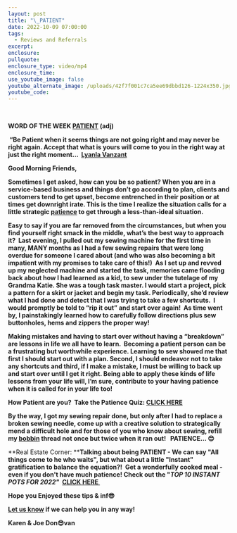 ```yaml
---
layout: post
title: "\_PATIENT"
date: 2022-10-09 07:00:00
tags:
  - Reviews and Referrals
excerpt:
enclosure:
pullquote:
enclosure_type: video/mp4
enclosure_time:
use_youtube_image: false
youtube_alternate_image: /uploads/42f7f001c7ca5ee69dbbd126-1224x350.jpg
youtube_code:
---
```

**&nbsp;**

**WORD OF THE WEEK&nbsp;[PATIENT](https://www.merriam-webster.com/dictionary/patient)&nbsp;(adj)**

**&nbsp;“Be Patient when it seems things are not going right and may never be right again. Accept that what is yours will come to you in the right way at just the right moment... &nbsp;[Lyanla Vanzant](https://tamarakulish.com/2020/05/14/be-patient-when-it-seems-thing-are-not-going-right/)**

**Good Morning Friends,**

**Sometimes I get asked, how can you be so patient? When you are in a service-based business and things don’t go according to plan, clients and customers tend to get upset, become entrenched in their position or at times get downright irate. This is the time I realize the situation calls for a little strategic&nbsp;[patience](https://www.merriam-webster.com/dictionary/patient)&nbsp;to get through a less-than-ideal situation.**

**Easy to say if you are far removed from the circumstances, but when you find yourself right smack in the middle, what’s the best way to approach it?&nbsp; Last evening, I pulled out my sewing machine for the first time in many, MANY months as I had a few sewing repairs that were long overdue for someone I cared about (and who was also becoming a bit impatient with my promises to take care of this\!) &nbsp;As I set up and revved up my neglected machine and started the task, memories came flooding back about how I had learned as a kid, to sew under the tutelage of my Grandma Katie. She was a tough task master. I would start a project, pick a pattern for a skirt or jacket and begin my task. Periodically, she’d review what I had done and detect that I was trying to take a few shortcuts. &nbsp;I would promptly be told to “rip it out” and start over again\!&nbsp; As time went by, I painstakingly learned how to carefully follow directions plus sew buttonholes, hems and zippers the proper way\!**

**Making mistakes and having to start over without having a “breakdown” are lessons in life we all have to learn. &nbsp;Becoming a patient person can be a frustrating but worthwhile experience. Learning to sew showed me that first I should start out with a plan. Second, I should endeavor not to take any shortcuts and third, if I make a mistake, I must be willing to back up and start over until I get it right. Being able to apply these kinds of life lessons from your life will, I’m sure, contribute to your having patience when it is called for in your life too\!&nbsp;**

**How Patient are you?&nbsp; Take the Patience Quiz:&nbsp;[CLICK HERE](https://www.proprofs.com/quiz-school/story.php?title=how-patient-are-you)**

**By the way, I got my sewing repair done, but only after I had to replace a broken sewing needle, come up with a creative solution to strategically mend a difficult hole and for those of you who know about sewing, refill my&nbsp;[bobbin](https://www.thesprucecrafts.com/fixing-bobbin-thread-bunching-looping-tangling-2978069)&nbsp;thread not once but twice when it ran out\! &nbsp; PATIENCE… 😊**

**Real Estate Corner:&nbsp;****Talking about being PATIENT - We can say "All things come to he who waits", but what about a little "Instant" gratification to balance the equation?\!&nbsp; Get a wonderfully cooked meal -even if you don't have much patience\! Check out the "*TOP 10 INSTANT POTS FOR 2022"&nbsp;*&nbsp;[CLICK HERE&nbsp;](https://buyersguide.org/instant-pots/t/best?s=2&amp;msclkid=11b18b68aa9910d7b6aae8294b48d56b&amp;m=e&amp;d=c&amp;c=79233735779139&amp;oid=kwd-79234098330638:loc-190&amp;qs=top%20instant%20pots%20&amp;lp=72217&amp;li=&amp;nw=o&amp;nts=1&amp;tdid=9708512)**

**Hope you Enjoyed these tips & inf😎**

**[Let us know](https://longislandrealestatevideoblog.com/contact)&nbsp;if we can help you in any way\!&nbsp;**

**Karen & Joe Don😎van**